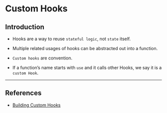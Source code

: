 # Custom Hooks

## Introduction

* Hooks are a way to reuse `stateful logic`, not `state` itself. 

* Multiple related usages of hooks can be abstracted out into a function.

* `Custom hooks` are convention.

* If a function’s name starts with `use` and it calls other Hooks, we say it is a `custom Hook`. 

---

## References

* [Building Custom Hooks](https://reactjs.org/docs/hooks-custom.html)